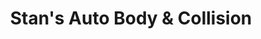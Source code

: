 ---
title: "Stan's Auto Body & Collision"
url: /bellingham/stans-auto-body-and-collision/
shop: car repair
---